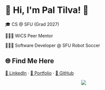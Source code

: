 # 🌸 Hi, I'm Pal Tilva! 🌸  



🎓 CS @ SFU (Grad 2027) 

🙋🏻‍♀️ WiCS Peer Mentor

👩🏻‍💻 Software Developer @ SFU Robot Soccer
  

## 🌐 Find Me Here
[💼 LinkedIn](https://www.linkedin.com/in/pal-tilva) · [🌸 Portfolio](https://pal-tilva.vercel.app) · [🐙 GitHub](https://github.com/prt2)  

<div align="center">
  <img src="https://komarev.com/ghpvc/?username=prt2">
</div>
